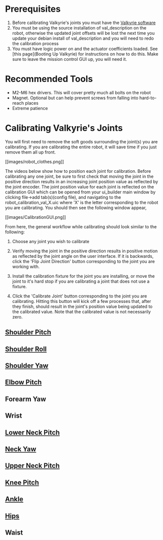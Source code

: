 # Prerequisites
1. Before calibrating Valkyrie's joints you must have the [Valkyrie software](https://github.com/NASA-JSC-Robotics/valkyrie/wiki/Get-Valkyrie-Code)
2. You must be using the source installation of val_description on the robot, otherwise the updated joint offsets will be lost the next time you update your debian install of val_description and you will need to redo the calibration process
3. You must have logic power on and the actuator coefficients loaded. See [this page](Booting Up Valkyrie) for instructions on how to do this. Make sure to leave the mission control GUI up, you will need it.

# Recommended Tools
* M2-M6 hex drivers. This will cover pretty much all bolts on the robot
* Magnet. Optional but can help prevent screws from falling into hard-to-reach places
* Extreme patience

# Calibrating Valkyrie's Joints
You will first need to remove the soft goods surrounding the joint(s) you are calibrating. If you are calibrating the entire robot, it will save time if you just remove them all up front.

[[images/robot_clothes.png]]

The videos below show how to position each joint for calibration. Before calibrating any one joint, be sure to first check that moving the joint in the positive direction results in an increasing joint position value as reflected by the joint encoder. The joint position value for each joint is reflected on the calibration GUI which can be opened from your ui_builder main window by clicking file->add tab(s)(config file), and navigating to the robot_calibration_val_X.uic where 'X' is the letter corresponding to the robot you are calibrating. You should then see the following window appear,

[[images/CalibrationGUI.png]]

From here, the general workflow while calibrating should look similar to the following:

1. Choose any joint you wish to calibrate

2. Verify moving the joint in the positive direction results in positive motion as reflected by the joint angle on the user interface. If it is backwards, click the 'Flip Joint Direction' button corresponding to the joint you are working with. 

3. Install the calibration fixture for the joint you are installing, or move the joint to it's hard stop if you are calibrating a joint that does not use a fixture. 

4. Click the 'Calibrate Joint' button corresponding to the joint you are calibrating. Hitting this button will kick off a few processes that, after they finish, should result in the joint's position value being updated to the calibrated value. Note that the calibrated value is not necessarily zero.

## [Shoulder Pitch](https://www.youtube.com/watch?v=i_R_QV1J_CA)

## [Shoulder Roll](https://www.youtube.com/watch?v=QIns0CLNaQc)

## [Shoulder Yaw](https://youtu.be/vYu5TmopCmc)

## [Elbow Pitch](https://www.youtube.com/watch?v=-FDrI2PnfEU)

## Forearm Yaw

## Wrist

## [Lower Neck Pitch](https://youtu.be/ociZaKF0tQw)

## [Neck Yaw](https://youtu.be/Kh7yX1gp57s)

## [Upper Neck Pitch](https://www.youtube.com/watch?v=7lFraUiKlNY&feature=youtu.be)

## [Knee Pitch](https://youtu.be/ejU2QimhXzI)

## [Ankle](https://youtu.be/XuRsS6dZCk8)

## [Hips](https://youtu.be/FPSuRZxlhFw)

## Waist